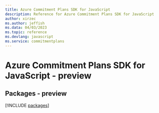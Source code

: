 ```yaml
---
title: Azure Commitment Plans SDK for JavaScript
description: Reference for Azure Commitment Plans SDK for JavaScript
author: xirzec
ms.author: jeffish
ms.data: 04/03/2023
ms.topic: reference
ms.devlang: javascript
ms.service: commitmentplans
---
```

# Azure Commitment Plans SDK for JavaScript - preview
## Packages - preview
[!INCLUDE [packages](commitment-plans-index.md)]
